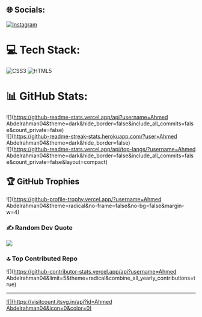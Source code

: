 
## 🌐 Socials:
[![Instagram](https://img.shields.io/badge/Instagram-%23E4405F.svg?logo=Instagram&logoColor=white)](https://instagram.com/https://www.instagram.com/a.atia0/) 

# 💻 Tech Stack:
![CSS3](https://img.shields.io/badge/css3-%231572B6.svg?style=for-the-badge&logo=css3&logoColor=white) ![HTML5](https://img.shields.io/badge/html5-%23E34F26.svg?style=for-the-badge&logo=html5&logoColor=white)
# 📊 GitHub Stats:
![](https://github-readme-stats.vercel.app/api?username=Ahmed Abdelrahman04&theme=dark&hide_border=false&include_all_commits=false&count_private=false)<br/>
![](https://github-readme-streak-stats.herokuapp.com/?user=Ahmed Abdelrahman04&theme=dark&hide_border=false)<br/>
![](https://github-readme-stats.vercel.app/api/top-langs/?username=Ahmed Abdelrahman04&theme=dark&hide_border=false&include_all_commits=false&count_private=false&layout=compact)

## 🏆 GitHub Trophies
![](https://github-profile-trophy.vercel.app/?username=Ahmed Abdelrahman04&theme=radical&no-frame=false&no-bg=false&margin-w=4)

### ✍️ Random Dev Quote
![](https://quotes-github-readme.vercel.app/api?type=horizontal&theme=radical)

### 🔝 Top Contributed Repo
![](https://github-contributor-stats.vercel.app/api?username=Ahmed Abdelrahman04&limit=5&theme=radical&combine_all_yearly_contributions=true)

---
[![](https://visitcount.itsvg.in/api?id=Ahmed Abdelrahman04&icon=0&color=0)](https://visitcount.itsvg.in)

<!-- Proudly created with GPRM ( https://gprm.itsvg.in ) -->
